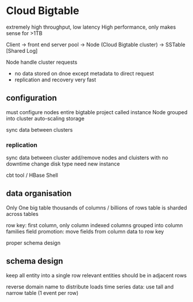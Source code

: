
# Cloud Bigtable
extremely high throughput, low latency
High performance, only makes sense for >1TB

Client -> front end server pool 
-> Node (Cloud Bigtable cluster) -> SSTable [Shared Log]

Node handle cluster requests
- no data stored on dnoe except metadata to direct request
- replication and recovery very fast

## configuration
must configure nodes
entire bigtable project called instance
Node grouped into cluster
auto-scaling storage

sync data between clusters

### replication
sync data between cluster
add/remove nodes and cluisters with no downtime
change disk type need new instance

cbt tool / HBase Shell

## data organisation
Only One big table
thousands of columns / billions of rows
table is sharded across tables

row key: first column, only column indexed
columns grouped into column families
field promotion: move fields from column data to row key

proper schema design

## schema design
keep all entity into a single row
relevant entities should be in adjacent rows

reverse domain name to distribute loads
time series data: use tall and narrow table (1 event per row)
